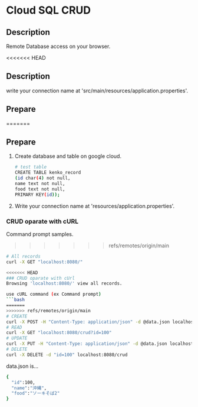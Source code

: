 # Cloud SQL CRUD
## Description
Remote Database access on your browser.

<<<<<<< HEAD
## Description
write your connection name at 'src/main/resources/application.properties'.

## Prepare
=======
## Prepare
1. Create database and table on google cloud.
    ```bash
    # test table
    CREATE TABLE kenko_record
    (id char(4) not null,
    name text not null,
    food text not null,
    PRIMARY KEY(id));
    ```

1. Write your connection name at 'resources/application.properties'.


### CRUD oparate with cURL
Command prompt samples.
>>>>>>> refs/remotes/origin/main
```bash
# All records
curl -X GET "localhost:8080/"

<<<<<<< HEAD
### CRUD oparate with cUrl
Browsing 'localhost:8080/' view all records.

use cURL command (ex Command prompt)
```bash
=======
>>>>>>> refs/remotes/origin/main
# CREATE
curl -X POST -H "Content-Type: application/json" -d @data.json localhost:8080/crud
# READ
curl -X GET "localhost:8080/crud?id=100"
# UPDATE
curl -X PUT -H "Content-Type: application/json" -d @data.json localhost:8080/crud
# DELETE
curl -X DELETE -d "id=100" localhost:8080/crud
```

data.json is...
```bash
{
  "id":100,
  "name":"沖縄",
  "food":"ソーキそば2"
}
```
